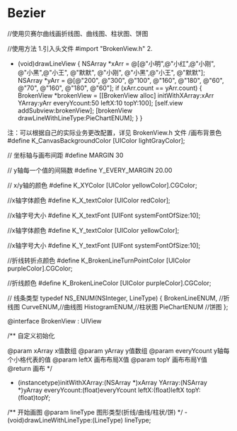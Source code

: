 # Bezier
//使用贝赛尔曲线画折线图、曲线图、柱状图、饼图

//使用方法
1.引入头文件 #import "BrokenView.h"
2.
- (void)drawLineView
{
    NSArray *xArr = @[@"小明",@"小红",@"小刚", @"小黑",@"小王", @"默默", @"小刚", @"小黑",@"小王", @"默默"];
    NSArray *yArr = @[@"200", @"300", @"100", @"160", @"180", @"60", @"70", @"160", @"180", @"60"];
    if (xArr.count == yArr.count) {
        BrokenView *brokenView = [[BrokenView alloc] initWithXArray:xArr YArray:yArr everyYcount:50 leftX:10 topY:100];
        [self.view addSubview:brokenView];
        [brokenView drawLineWithLineType:PieChartENUM];
    }
}


注：可以根据自己的实际业务更改配置，详见 BrokenView.h 文件
/画布背景色
#define K_CanvasBackgroundColor  [UIColor lightGrayColor];

// 坐标轴与画布间距
#define MARGIN 30

// y轴每一个值的间隔数
#define Y_EVERY_MARGIN 20.00

// x/y轴的颜色
#define K_XYColor  [UIColor yellowColor].CGColor;

//x轴字体颜色
#define K_X_textColor [UIColor redColor];

//x轴字号大小
#define K_X_textFont [UIFont systemFontOfSize:10];

//x轴字体颜色
#define K_Y_textColor [UIColor yellowColor];

//x轴字号大小
#define K_Y_textFont [UIFont systemFontOfSize:10];

//折线转折点颜色
#define K_BrokenLineTurnPointColor [UIColor purpleColor].CGColor;

//折线颜色
#define K_BrokenLineColor [UIColor purpleColor].CGColor;

// 线条类型
typedef NS_ENUM(NSInteger, LineType) {
    BrokenLineENUM, //折线图
    CurveENUM,//曲线图
    HistogramENUM,//柱状图
    PieChartENUM //饼图
};

@interface BrokenView : UIView


/**
 自定义初始化

 @param xArray x值数组
 @param yArray y值数组
 @param everyYcount y轴每个小格代表的值
 @param leftX 画布布局X值
 @param topY 画布布局Y值
 @return 画布
 */
- (instancetype)initWithXArray:(NSArray *)xArray
                        YArray:(NSArray *)yArray
                   everyYcount:(float)everyYcount
                         leftX:(float)leftX
                          topY:(float)topY;

/**
 开始画图
 @param lineType  图形类型(折线/曲线/柱状/饼)
 */
-(void)drawLineWithLineType:(LineType) lineType;
